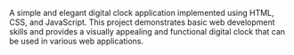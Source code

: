 A simple and elegant digital clock application implemented using HTML, CSS, and JavaScript. This project demonstrates basic web development skills and provides a visually appealing and functional digital clock that can be used in various web applications.

